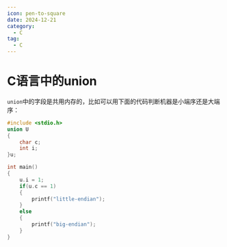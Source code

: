 ```yaml
---
icon: pen-to-square
date: 2024-12-21
category:
  - C
tag:
  - C
---
```


# C语言中的union

`union`中的字段是共用内存的，比如可以用下面的代码判断机器是小端序还是大端序：

```c
#include <stdio.h>
union U
{
    char c;
    int i;
}u;

int main()
{
    u.i = 1;
    if(u.c == 1)
    {
        printf("little-endian");
    }
    else
    {
        printf("big-endian");
    }
}
```